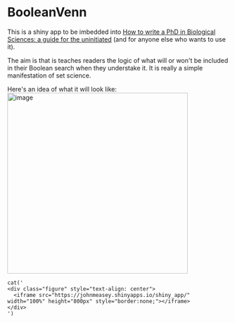 # BooleanVenn
This is a shiny app to be imbedded into [How to write a PhD in Biological Sciences: a guide for the uninitiated](https://howtowriteaphd.org/) (and for anyone else who wants to use it). 

The aim is that is teaches readers the logic of what will or won't be included in their Boolean search when they understake it. It is really a simple manifestation of set science.

Here's an idea of what it will look like:
<img width="410" alt="image" src="https://github.com/user-attachments/assets/9a7d6f06-ee70-4075-803e-53970d096b41" />

```{r fig:shinyapp, echo=FALSE, results='asis'}
cat('
<div class="figure" style="text-align: center">
  <iframe src="https://johnmeasey.shinyapps.io/shiny_app/" width="100%" height="800px" style="border:none;"></iframe>
</div>
')
```

